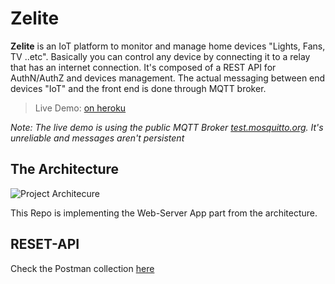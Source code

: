 # Zelite

**Zelite** is an IoT platform to monitor and manage home devices "Lights, Fans, TV ..etc". Basically you can control any device by connecting it to a relay that has an internet connection.
It's composed of a REST API for AuthN/AuthZ and devices management.
The actual messaging between end devices "IoT" and the front end is done through MQTT broker.


> Live Demo: [on heroku](https://zelite.netlify.com)

*Note: The live demo is using the public MQTT Broker [test.mosquitto.org](test.mosquitto.org). It's unreliable and messages aren't persistent*

## The Architecture
![Project Architecure](https://github.com/3omer/zelite/blob/master/spec/arch.jpg?raw=true)

This Repo is implementing the Web-Server App part from the architecture.


## RESET-API
Check the Postman collection [here](https://github.com/3omer/zelite/blob/master/spec/Zelite%20Platform.postman_collection.json)
